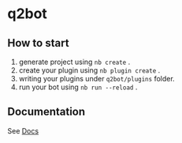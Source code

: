 # q2bot

## How to start

1. generate project using `nb create` .
2. create your plugin using `nb plugin create` .
3. writing your plugins under `q2bot/plugins` folder.
4. run your bot using `nb run --reload` .

## Documentation

See [Docs](https://v2.nonebot.dev/)
